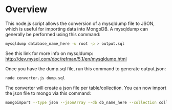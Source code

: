 # Overview

This node.js script allows the conversion of a mysqldump file to JSON, which is
useful for importing data into MongoDB. A mysqldump can generally be performed
using this command:

```bash
mysqldump database_name_here -u root -p > output.sql
```

See this link for more info on mysqldump:
http://dev.mysql.com/doc/refman/5.1/en/mysqldump.html

Once you have the dump.sql file, run this command to generate output.json:

```bash
node converter.js dump.sql
```

The converter will create a json file per table/collection. You can now import the json file to mongo via this
command:

```bash
mongoimport --type json --jsonArray --db db_name_here --collection collection_name_here --file file_name_here.json
```
